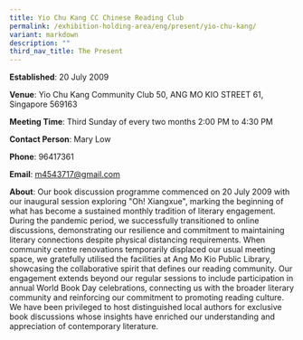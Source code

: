 ```yaml
---
title: Yio Chu Kang CC Chinese Reading Club
permalink: /exhibition-holding-area/eng/present/yio-chu-kang/
variant: markdown
description: ""
third_nav_title: The Present
---
```

**Established**:	20 July 2009

**Venue**:	Yio Chu Kang Community Club 
50, ANG MO KIO STREET 61, Singapore 569163

**Meeting Time**:	Third Sunday of every two months
2:00 PM to 4:30 PM

**Contact Person**:	Mary Low

**Phone**: 96417361

**Email**: m4543717@gmail.com

**About**:	Our book discussion programme commenced on 20 July 2009 with our inaugural session exploring "Oh! Xiangxue", marking the beginning of what has become a sustained monthly tradition of literary engagement. During the pandemic period, we successfully transitioned to online discussions, demonstrating our resilience and commitment to maintaining literary connections despite physical distancing requirements. When community centre renovations temporarily displaced our usual meeting space, we gratefully utilised the facilities at Ang Mo Kio Public Library, showcasing the collaborative spirit that defines our reading community. Our engagement extends beyond our regular sessions to include participation in annual World Book Day celebrations, connecting us with the broader literary community and reinforcing our commitment to promoting reading culture. We have been privileged to host distinguished local authors for exclusive book discussions whose insights have enriched our understanding and appreciation of contemporary literature.
